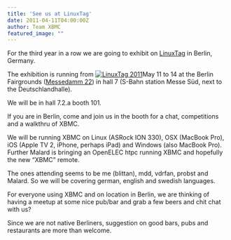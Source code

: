 ```yaml
---
title: 'See us at LinuxTag'
date: 2011-04-11T04:00:00Z
author: Team XBMC
featured_image: ""
---
```

For the third year in a row we are going to exhibit on [LinuxTag](http://www.linuxtag.org/2011/en.html) in Berlin, Germany.

 The exhibition is running from [![](/sites/default/files/uploads/LinuxTag-Logo-plain-yellow-300x193.jpg "LinuxTag 2011")](/blittan/2011/04/12/see-us-at-linuxtag/linuxtag-logo-plain-yellow)May 11 to 14 at the Berlin Fairgrounds ([Messedamm 22](http://www.linuxtag.org/2011/en/visitors/directions.html "Directions")) in hall 7 (S-Bahn station Messe Süd, next to the Deutschlandhalle).

 We will be in hall 7.2.a booth 101.

 If you are in Berlin, come and join us in the booth for a chat, competitions and a walkthru of XBMC.

 We will be running XBMC on Linux (ASRock ION 330), OSX (MacBook Pro), iOS (Apple TV 2, iPhone, perhaps iPad) and Windows (also MacBook Pro). Further Malard is bringing an OpenELEC htpc running XBMC and hopefully the new “XBMC” remote.

 The ones attending seems to be me (blittan), mdd, vdrfan, probst and Malard. So we will be covering german, english and swedish languages.

 For everyone using XBMC and on location in Berlin, we are thinking of having a meetup at some nice pub/bar and grab a few beers and chit chat with us?

 Since we are not native Berliners, suggestion on good bars, pubs and restaurants are more than welcome.

 